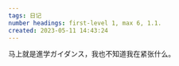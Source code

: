 ```yaml
---
tags: 日记
number headings: first-level 1, max 6, 1.1.
created: 2023-05-11 14:43:24
---
```


马上就是進学ガイダンス，我也不知道我在紧张什么。

